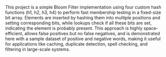 This project is a simple Bloom Filter implementation using four custom hash functions (h1, h2, h3, h4) to perform fast membership testing in a fixed-size bit array. Elements are inserted by hashing them into multiple positions and setting corresponding bits, while lookups check if all these bits are set, indicating the element is probably present. This approach is highly space-efficient, allows false positives but no false negatives, and is demonstrated here with a sample dataset of positive and negative words, making it useful for applications like caching, duplicate detection, spell checking, and filtering in large-scale systems.
